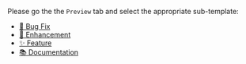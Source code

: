 Please go the the `Preview` tab and select the appropriate sub-template:

* [🐞 Bug Fix](?expand=1&labels=bug&title=🐞+fix%3a&template=empty.md)
* [🚀 Enhancement](?expand=1&labels=enhancement&title=🚀+enhancement%3a&template=empty.md)
* [✨ Feature](?expand=1&labels=feature&title=✨+feature%3a&template=empty.md)
* [📚 Documentation](?expand=1&labels=documentation&title=📚+documentation%3a&template=empty.md)